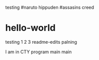  testing
#naruto hippuden
#assasins creed

# hello-world
testing 1 2 3
 readme-edits
palning

I am in CTY program
main
 main

